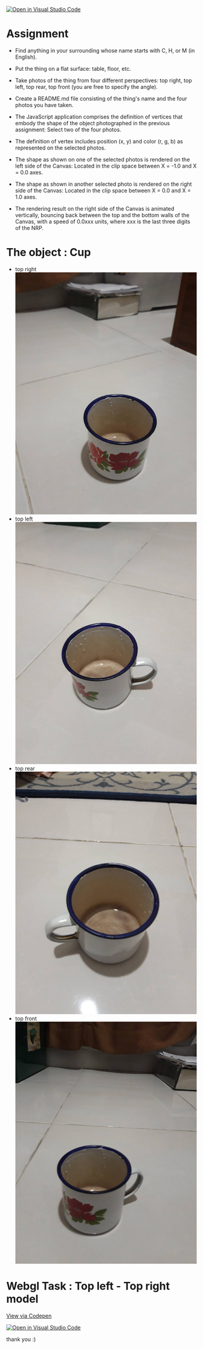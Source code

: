[![Open in Visual Studio Code](https://classroom.github.com/assets/open-in-vscode-f059dc9a6f8d3a56e377f745f24479a46679e63a5d9fe6f495e02850cd0d8118.svg)](https://classroom.github.com/online_ide?assignment_repo_id=5665330&assignment_repo_type=AssignmentRepo)
# Assignment
* Find anything in your surrounding whose name starts with C, H, or M (in English).
* Put the thing on a flat surface: table, floor, etc.
* Take photos of the thing from four different perspectives: top right, top left, top rear, top front (you are free to specify the angle).
* Create a README.md file consisting of the thing's name and the four photos you have taken.

* The JavaScript application comprises the definition of vertices that embody the shape of the object photographed in the previous assignment: Select two of the four photos.
* The definition of vertex includes position (x, y) and color (r, g, b) as represented on the selected photos.
* The shape as shown on one of the selected photos is rendered on the left side of the Canvas: Located in the clip space between X = -1.0 and X = 0.0 axes.
*  The shape as shown in another selected photo is rendered on the right side of the Canvas: Located in the clip space between X = 0.0 and X = 1.0 axes.
* The rendering result on the right side of the Canvas is animated vertically, bouncing back between the top and the bottom walls of the Canvas, with a speed of 0.0xxx units, where xxx is the last three digits of the NRP.

# The object : Cup 
* top right 
![top right](https://github.com/cg2021c/assignment-1-rihanfarih/blob/main/pictures/right.jpg)
* top left
 ![top left](https://github.com/cg2021c/assignment-1-rihanfarih/blob/main/pictures/left.jpg)
* top rear
 ![top rear](https://github.com/cg2021c/assignment-1-rihanfarih/blob/main/pictures/rear.jpg)
* top front
 ![top front](https://github.com/cg2021c/assignment-1-rihanfarih/blob/main/pictures/front.jpg)
 
 
 # Webgl Task : Top left - Top right model
 
 [View via Codepen](https://codepen.io/rihanfarih/pen/vYZqjYz)
 
 
 [![Open in Visual Studio Code](https://classroom.github.com/assets/open-in-vscode-f059dc9a6f8d3a56e377f745f24479a46679e63a5d9fe6f495e02850cd0d8118.svg)](https://classroom.github.com/online_ide?assignment_repo_id=5665330&assignment_repo_type=AssignmentRepo)
 
 
 thank you :)
